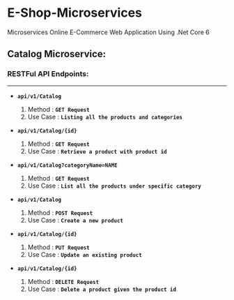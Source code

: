 # E-Shop-Microservices
Microservices Online E-Commerce Web Application Using .Net Core 6 

## Catalog Microservice:

  ### RESTFul API Endpoints:
----------------------------
- **`api/v1/Catalog`**
  1) Method : **`GET Request`** 
  2) Use Case : **`Listing all the products and categories`**
  
- **`api/v1/Catalog/{id}`**
  1) Method : **`GET Request`** 
  2) Use Case : **`Retrieve a product with product id`**
  
- **`api/v1/Catalog?categoryName=NAME`**
  1) Method : **`GET Request`** 
  2) Use Case : **`List all the products under specific category`**

- **`api/v1/Catalog`**
  1) Method : **`POST Request`** 
  2) Use Case : **`Create a new product`**

- **`api/v1/Catalog/{id}`**
  1) Method : **`PUT Request`** 
  2) Use Case : **`Update an existing product`**
  
 - **`api/v1/Catalog/{id}`**
    1) Method : **`DELETE Request`** 
    2) Use Case : **`Delete a product given the product id`**

